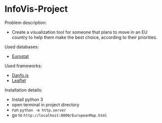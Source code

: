 # InfoVis-Project

Problem description:
- Create a visualization tool for someone that plans to move in an EU country to help them make the best choice, according to their priorities.

Used databases:
- [Eurostat](https://ec.europa.eu/eurostat/data/database)

Used frameworks:
- [Danfo.js](https://danfo.jsdata.org/)
- [Leaflet](https://leafletjs.com/SlavaUkraini/)


Installation details:
- Install python 3
- open terminal in project directory
- run `python -m http.server`
- go to `http://localhost:8000/EuropeanMap.html`